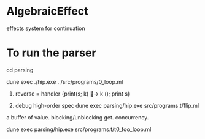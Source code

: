 # AlgebraicEffect
effects system for continuation

# To run the parser 
cd parsing 

dune exec ./hip.exe ../src/programs/0_loop.ml



1) reverse = handler {print(s; k) 􏰀→ k (); print s}


3) debug high-order spec dune exec parsing/hip.exe src/programs.t/flip.ml


a buffer of value. 
blocking/unblocking get. concurrency. 

dune exec parsing/hip.exe src/programs.t/t0_foo_loop.ml

